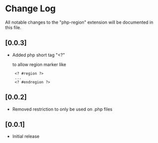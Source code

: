 # Change Log

All notable changes to the "php-region" extension will be documented in this file.

## [0.0.3]

- Added php short tag "<?"

  to allow region marker like

       <? #region ?>
       ...
       <? #endregion ?>

## [0.0.2]

- Removed restriction to only be used on .php files


## [0.0.1]

- Initial release